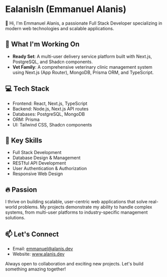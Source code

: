 # Ealanisln (Emmanuel Alanis)

👋 Hi, I'm Emmanuel Alanis, a passionate Full Stack Developer specializing in modern web technologies and scalable applications.

## 🚀 What I'm Working On

- **Ready Set**: A multi-user delivery service platform built with Next.js, PostgreSQL, and Shadcn components.
- **Vet Family**: A comprehensive veterinary clinic management system using Next.js (App Router), MongoDB, Prisma ORM, and TypeScript.

## 💻 Tech Stack

- Frontend: React, Next.js, TypeScript
- Backend: Node.js, Next.js API routes
- Databases: PostgreSQL, MongoDB
- ORM: Prisma
- UI: Tailwind CSS, Shadcn components

## 🌟 Key Skills

- Full Stack Development
- Database Design & Management
- RESTful API Development
- User Authentication & Authorization
- Responsive Web Design

## 🔥 Passion

I thrive on building scalable, user-centric web applications that solve real-world problems. My projects demonstrate my ability to handle complex systems, from multi-user platforms to industry-specific management solutions.

## 📫 Let's Connect

- Email: emmanuel@alanis.dev
- Website: www.alanis.dev

Always open to collaboration and exciting new projects. Let's build something amazing together!
